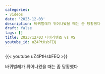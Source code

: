 ```yaml
---
categories:
- videos
date: '2023-12-03'
description: 바퀴벌레가 튀어나왔을 때는 좀 당황했다
draft: false
tags: []
title: 2023/12/03 티아라멘츠 vs VS
youtube_id: uZ4PtHsbFEQ
---
```



{{< youtube uZ4PtHsbFEQ >}}

바퀴벌레가 튀어나왔을 때는 좀 당황했다